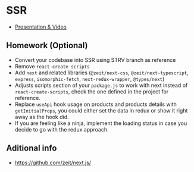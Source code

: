 # SSR

- [Presentation & Video](https://drive.google.com/drive/u/1/folders/134MBLY7YBzsv2KLG4lEhm6gMtoZQVINF)

## Homework (Optional)

- Convert your codebase into SSR using STRV branch as reference
- Remove `react-create-scripts`
- Add `next` and related libraries (`@zeit/next-css`, `@zeit/next-typescript`, `express`, `isomorphic-fetch`, `next-redux-wrapper`, `@types/next`)
- Adjusts scripts section of your `package.js` to work with next instead of `react-create-scripts`, check the one defined in the project for reference.
- Replace `useApi` hook usage on products and products details with `getInitialProps`, you could either set the data in redux or show it
  right away as the hook did.
- If you are feeling like a ninja, implement the loading status in case you decide to go with the redux approach.

## Aditional info

- https://github.com/zeit/next.js/
